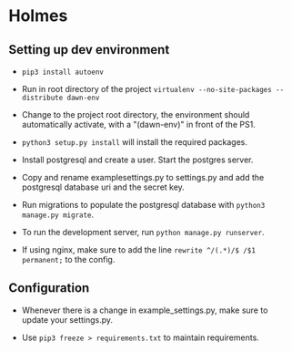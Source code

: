 # Holmes #

## Setting up dev environment ##

* `pip3 install autoenv`

* Run in root directory of the project
`virtualenv --no-site-packages --distribute dawn-env`

* Change to the project root directory, the environment should automatically activate, with a "(dawn-env)" in front of the PS1.

* `python3 setup.py install` will install the required packages.

* Install postgresql and create a user. Start the postgres server.

* Copy and rename examplesettings.py to settings.py and add the postgresql database uri and the secret key.

* Run migrations to populate the postgresql database with `python3 manage.py migrate`.

* To run the development server, run `python manage.py runserver`.

* If using nginx, make sure to add the line `rewrite ^/(.*)/$ /$1 permanent;` to the config.

## Configuration ##

* Whenever there is a change in example\_settings.py, make sure to update your settings.py.

* Use `pip3 freeze > requirements.txt` to maintain requirements.

